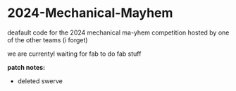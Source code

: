 # 2024-Mechanical-Mayhem
deafault code for the 2024 mechanical ma-yhem competition hosted by one of the other teams (i forget)

we are currentyl waiting for fab to do fab stuff

**patch notes:**
- deleted swerve

